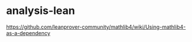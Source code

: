 # analysis-lean

https://github.com/leanprover-community/mathlib4/wiki/Using-mathlib4-as-a-dependency